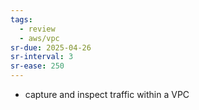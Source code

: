 ```yaml
---
tags:
  - review
  - aws/vpc
sr-due: 2025-04-26
sr-interval: 3
sr-ease: 250
---
```

- capture and inspect traffic within a VPC